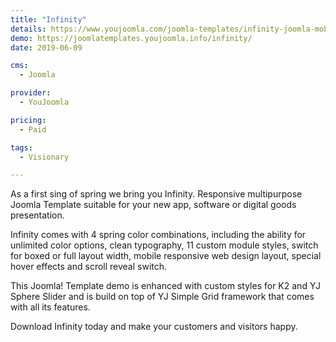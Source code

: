 ```yaml
---
title: "Infinity"
details: https://www.youjoomla.com/joomla-templates/infinity-joomla-mobile-applications-template.html
demo: https://joomlatemplates.youjoomla.info/infinity/
date: 2019-06-09

cms: 
  - Joomla

provider:
  - YouJoomla

pricing:
  - Paid

tags:
  - Visionary

--- 
```


As a first sing of spring we bring you Infinity. Responsive multipurpose Joomla Template suitable for your new app, software or digital goods presentation.

Infinity comes with 4 spring color combinations, including the ability for unlimited color options, clean typography, 11 custom module styles, switch for boxed or full layout width, mobile responsive web design layout, special hover effects and scroll reveal switch.

This Joomla! Template demo is enhanced with custom styles for K2 and YJ Sphere Slider and is build on top of YJ Simple Grid framework that comes with all its features.

Download Infinity today and make your customers and visitors happy.
